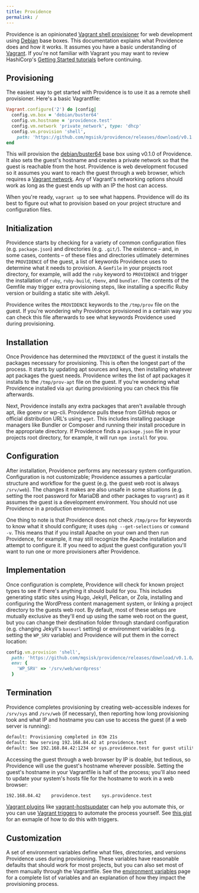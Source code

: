 ```yaml
---
title: Providence
permalink: /
---
```


Providence is an opinionated [Vagrant shell provisioner][] for web development
using [Debian][] base boxes. This documentation explains what Providence does
and how it works. It assumes you have a basic understanding of [Vagrant][]. If
you're not familiar with Vagrant you may want to review HashiCorp's
[Getting Started tutorials][] before continuing.

## Provisioning

The easiest way to get started with Providence is to use it as a remote shell
provisioner. Here's a basic Vagrantfile:

```ruby
Vagrant.configure('2') do |config|
  config.vm.box = 'debian/buster64'
  config.vm.hostname = 'providence.test'
  config.vm.network 'private_network', type: 'dhcp'
  config.vm.provision 'shell',
    path: 'https://github.com/mgsisk/providence/releases/download/v0.1.0/provisioner.sh'
end
```

This will provision the [debian/buster64][] base box using v0.1.0 of Providence.
It also sets the guest's hostname and creates a private network so that the
guest is reachable from the host. Providence is web development focused so it
assumes you want to reach the guest through a web browser, which requires a
[Vagrant network][]. Any of Vagrant's networking options should work as long as
the guest ends up with an IP the host can access.

When you're ready, `vagrant up` to see what happens. Providence will do its best
to figure out what to provision based on your project structure and
configuration files.

## Initialization

Providence starts by checking for a variety of common configuration files (e.g.
`package.json`) and directories (e.g. `.git/`). The existence – and, in some
cases, contents – of these files and directories utlimately determines the
`PROVIDENCE` of the guest, a list of keywords Providence uses to determine what
it needs to provision. A `Gemfile` in your projects root directory, for example,
will add the `ruby` keyword to `PROVIDENCE` and trigger the installation of
`ruby`, `ruby-build`, `rbenv`, and `bundler`. The contents of the Gemfile may
trigger extra provisioning steps, like installing a specific Ruby version or
building a static site with Jekyll.

Providence writes the `PROVIDENCE` keywords to the `/tmp/prov` file on the
guest. If you're wondering why Providence provisioned in a certain way you can
check this file afterwards to see what keywords Providence used during
provisioning.

## Installation

Once Providence has determined the `PROVIDENCE` of the guest it installs the
packages necessary for provisioning. This is often the longest part of the
process. It starts by updating apt sources and keys, then installing whatever
apt packages the guest needs. Providence writes the list of apt packages it
installs to the `/tmp/prov-apt` file on the guest. If you're wondering what
Providence installed via `apt` during provisioning you can check this file
afterwards.

Next, Providence installs any extra packages that aren't available through
apt, ilke goenv or wp-cli. Providence pulls these from GitHub repos or official
distribution URL's using `wget`. This includes installing package managers like
Bundler or Composer and running their install procedure in the appropriate
directory. If Providence finds a `package.json` file in your projects root
directory, for example, it will run `npm install` for you.

## Configuration

After installation, Providence performs any necessary system configuration.
Configuration is not customizable; Providence assumes a particular structure and
workflow for the guest (e.g. the guest web root is always `/srv/web`). The
changes it makes are also unsafe in some situations (e.g. setting the root
password for MariaDB and other packages to `vagrant`) as it assumes the guest is
a development environment. You should not use Providence in a production
environment.

One thing to note is that Providence does not check `/tmp/prov` for keywords to
know what it should configure; it uses `dpkg --get-selections` or `command -v`.
This means that if you install Apache on your own and then run Providence, for
example, it may still recognize the Apache installation and attempt to configure
it. If you need to adjust the guest configuration you'll want to run one or more
provisioners after Providence.

## Implementation

Once configuration is complete, Providence will check for known project types to
see if there's anything it should build for you. This includes generating static
sites using Hugo, Jekyll, Pelican, or Zola, installing and configuring the
WordPress content management system, or linking a project directory to the
guests web root. By default, most of these setups are mutually exclusive as
they'll end up using the same web root on the guest, but you can change their
destination folder through standard configuration (e.g. changing Jekyll's
`baseurl` setting) or environment variables (e.g. setting the `WP_SRV` variable)
and Providence will put them in the correct location:

```ruby
config.vm.provision 'shell',
  path: 'https://github.com/mgsisk/providence/releases/download/v0.1.0/provisioner.sh',
  env: {
    'WP_SRV' => '/srv/web/wordpress'
  }
```

## Termination

Providence completes provisioning by creating web-accessible indexes for
`/srv/sys` and `/srv/web` (if necessary), then reporting how long provisioning
took and what IP and hostname you can use to access the guest (if a web server
is running):

```txt
default: Provisioning completed in 03m 21s
default: Now serving 192.168.84.42 at providence.test
default: See 192.168.84.42:1234 or sys.providence.test for guest utilities
```

Accessing the guest through a web browser by IP is doable, but tedious, so
Providence will use the guest's hostname wherever possible. Setting the guest's
hostname in your Vagrantfile is half of the process; you'll also need to update
your system's hosts file for the hostname to work in a web browser:

```txt
192.168.84.42    providence.test    sys.providence.test
```

[Vagrant plugins][] like [vagrant-hostsupdater][] can help you automate this, or
you can use [Vagrant triggers][] to automate the process yourself. See
[this gist][] for an exmaple of how to do this with triggers.

## Customization

A set of environment variables define what files, directories, and versions
Providence uses during provisioning. These variables have reasonable defaults
that should work for most projects, but you can also set most of them manually
through the Vagrantfile. See the [environment variables][] page for a complete
list of variables and an explanation of how they impact the provisioning
process.

[environment variables]: env
[debian]: https://app.vagrantup.com/debian/
[debian/buster64]: https://app.vagrantup.com/debian/boxes/buster64
[getting started tutorials]: https://learn.hashicorp.com/collections/vagrant/getting-started
[this gist]: https://gist.github.com/mgsisk/50956eeef7c56a0ca0378e2637d6ea28
[vagrant network]: https://www.vagrantup.com/docs/networking
[vagrant plugins]: https://www.vagrantup.com/docs/plugins
[vagrant shell provisioner]: https://www.vagrantup.com/docs/provisioning/shell
[vagrant triggers]: https://www.vagrantup.com/docs/triggers
[vagrant-hostsupdater]: https://github.com/agiledivider/vagrant-hostsupdater
[vagrant]: https://vagrantup.com
